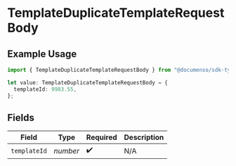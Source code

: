 # TemplateDuplicateTemplateRequestBody

## Example Usage

```typescript
import { TemplateDuplicateTemplateRequestBody } from "@documenso/sdk-typescript/models/operations";

let value: TemplateDuplicateTemplateRequestBody = {
  templateId: 9983.55,
};
```

## Fields

| Field              | Type               | Required           | Description        |
| ------------------ | ------------------ | ------------------ | ------------------ |
| `templateId`       | *number*           | :heavy_check_mark: | N/A                |